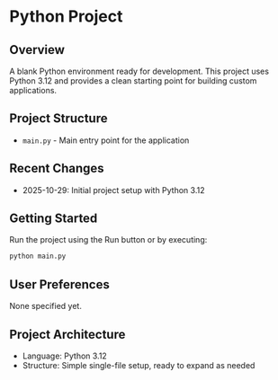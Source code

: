 # Python Project

## Overview
A blank Python environment ready for development. This project uses Python 3.12 and provides a clean starting point for building custom applications.

## Project Structure
- `main.py` - Main entry point for the application

## Recent Changes
- 2025-10-29: Initial project setup with Python 3.12

## Getting Started
Run the project using the Run button or by executing:
```bash
python main.py
```

## User Preferences
None specified yet.

## Project Architecture
- Language: Python 3.12
- Structure: Simple single-file setup, ready to expand as needed
